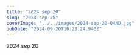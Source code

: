 ```yaml
---
title: "2024 sep 20"
slug: "2024-sep-20"
coverImage: "../../images/2024-sep-20-Q4ND.jpg"
pubDate: "2024-09-20T10:23:24.940Z"
---
```


2024 sep 20
